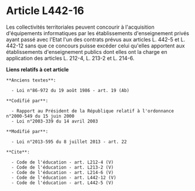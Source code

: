 # Article L442-16

Les collectivités territoriales peuvent concourir à l'acquisition d'équipements informatiques par les établissements
d'enseignement privés ayant passé avec l'Etat l'un des contrats prévus aux articles L. 442-5 et L. 442-12 sans que ce
concours puisse excéder celui qu'elles apportent aux établissements d'enseignement publics dont elles ont la charge en
application des articles L. 212-4, L. 213-2 et L. 214-6.

**Liens relatifs à cet article**

	**Anciens textes**:

	  - Loi n°86-972 du 19 août 1986 - art. 19 (Ab)

	**Codifié par**:

	  - Rapport au Président de la République relatif à l'ordonnance n°2000-549 du 15 juin 2000
	  - Loi n°2003-339 du 14 avril 2003

	**Modifié par**:

	  - Loi n°2013-595 du 8 juillet 2013 - art. 22

	**Cite**:

	  - Code de l'éducation - art. L212-4 (V)
	  - Code de l'éducation - art. L213-2 (V)
	  - Code de l'éducation - art. L214-6 (V)
	  - Code de l'éducation - art. L442-12 (V)
	  - Code de l'éducation - art. L442-5 (V)
